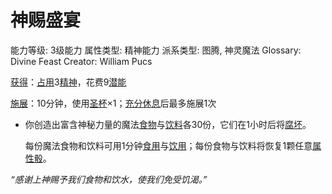# 神赐盛宴

能力等级: 3级能力
属性类型: 精神能力
派系类型: 图腾, 神灵魔法
Glossary: Divine Feast
Creator: William Pucs

<aside>

[获得](https://www.notion.so/1b3d619a067b8027ba38e2c1caf9d84b?pvs=21)：[占用](https://www.notion.so/1b3d619a067b8028a794de6ceed96ec0?pvs=21)3[精神](https://www.notion.so/1b3d619a067b800a8da5d96dd60be2b1?pvs=21)，花费9[潜能](https://www.notion.so/1b3d619a067b80c2bdb4c721adc30021?pvs=21)

</aside>

<aside>

[施展](https://www.notion.so/1b3d619a067b80f38dccf027f026b32f?pvs=21)：10分钟，使用[圣杯](https://www.notion.so/1b8d619a067b802690c8d82289a49765?pvs=21)×1；[充分休息](https://www.notion.so/1b5d619a067b80e2b5fed1c29a10f820?pvs=21)后最多施展1次

- 你创造出富含神秘力量的魔法[食物](https://www.notion.so/1b3d619a067b808f8beafe180e8eb22f?pvs=21)与[饮料](https://www.notion.so/1b3d619a067b80f1bb44dd1a6cee8a70?pvs=21)各30份，它们在1小时后将[腐坏](https://www.notion.so/1b3d619a067b8039b1fecba63b680faf?pvs=21)。
    
    每份魔法食物和饮料可用1分钟[食用](https://www.notion.so/1b4d619a067b80248b00c209dab715fe?pvs=21)与[饮用](https://www.notion.so/1b4d619a067b80dba658f1da6870ce81?pvs=21)；每份食物与饮料将恢复1颗任意[属性骰](https://www.notion.so/1b3d619a067b80d2a1ebea63149d92fb?pvs=21)。
    
</aside>

*“感谢上神赐予我们食物和饮水，使我们免受饥渴。”*